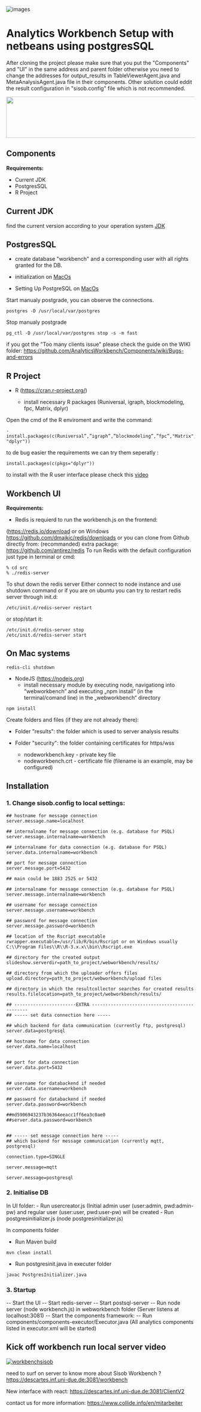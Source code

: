 ![images](https://user-images.githubusercontent.com/17232450/46471144-51dbf380-c7d9-11e8-96cb-189c0dfac8e5.jpeg)

# Analytics Workbench Setup with netbeans using postgresSQL

After cloning the project please make sure that you put the "Components" and "UI" in the same address and parent folder otherwise you need to change the addresses for output_results in TableViewerAgent.java and MetaAnalysisAgent.java file in their components. 
Other solution could eddit the result configuration in "sisob.config" file which is not recommended.

<img src="https://user-images.githubusercontent.com/17232450/46470690-d299f000-c7d7-11e8-94af-3ea0532ad12f.png" width="690" height="110">

## Components

**Requirements:**
- Current JDK
- PostgresSQL
- R Project

##  Current JDK
find the current version according to your operation system [JDK](http://www.oracle.com/technetwork/java/javase/downloads/jdk8-downloads-2133151.html)


##  PostgresSQL
- create database "workbench" and a corresponding user with all rights granted for the DB.

- initialization on [MacOs](https://chartio.com/resources/tutorials/how-to-start-postgresql-server-on-mac-os-x/) 
- Setting Up PostgreSQL on [MacOs](https://www.tunnelsup.com/setting-up-postgres-on-mac-osx/) 

Start manualy postgrade, you can observe the connections.
```
postgres -D /usr/local/var/postgres
```
Stop manualy postgrade
```
pg_ctl -D /usr/local/var/postgres stop -s -m fast
```
if you got the "Too many clients issue" please check the guide on the WIKI folder:
https://github.com/AnalyticsWorkbench/Components/wiki/Bugs-and-errors
##  R Project
	
- R (https://cran.r-project.org/)

	- install necessary R packages (Runiversal, igraph, blockmodeling, fpc, Matrix, dplyr)
	
 Open the cmd of the R enviroment and write the command:
  ```
- install.packages(c(Runiversal”,”igraph”,”blockmodeling”,”fpc”,"Matrix", "dplyr"))
  ```
to de bug easier the requirements we can try them seperatly :
 ```
 install.packages(c(pkgs="dplyr"))
 ```
	
to install with the R user interface please check this [video](https://www.youtube.com/watch?v=b43DrsGIUZc)

## Workbench UI

**Requirements:**
- Redis is requierd to run the workbench.js on the frontend:

(https://redis.io/download or on Windows https://github.com/dmajkic/redis/downloads  or you can clone from Github directly from: (recommanded) extra package:
https://github.com/antirez/redis
To run Redis with the default configuration just type in terminal or cmd:
 ```
 % cd src
 % ./redis-server
  ```
  
 To shut down the redis server 
 Either connect to node instance and use shutdown command or if you are on ubuntu you can try to restart redis server through init.d:
 ```
/etc/init.d/redis-server restart
 ```
or stop/start it:
 ```
/etc/init.d/redis-server stop
/etc/init.d/redis-server start
 ```
## On Mac systems
 ```
redis-cli shutdown
 ```

- NodeJS (https://nodejs.org)
  - install necessary module by executing node, navigationg into “webworkbench” and executing „npm install“ (in the terminal/comand line) in the „webworkbench“ directory
  
```
npm install
```
  
Create folders and files (if they are not already there):

- Folder "results": the folder which is used to server analysis results

- Folder "security": the folder containing certificates for https/wss
	- nodeworkbench.key - private key file
	- nodeworkbench.crt - certificate file (filename is an example, may be configured)	


## Installation

	
### 1. Change sisob.config to local settings:

```
## hostname for message connection
server.message.name=localhost

## internalname for message connection (e.g. database for PSQL)
server.message.internalname=workbench

## internalname for data connection (e.g. database for PSQL)
server.data.internalname=workbench

## port for message connection
server.message.port=5432

## main could be 1883 2525 or 5432

## internalname for message connection (e.g. database for PSQL)
server.message.internalname=workbench

## username for message connection
server.message.username=workbench

## password for message connection
server.message.password=workbench

## location of the Rscript executable
rwrapper.executable=/usr/lib/R/bin/Rscript or on Windows usually C:\\Program Files\\R\\R-3.x.x\\bin\\Rscript.exe

## directory for the created output
slideshow.serverdir=path_to_project/webworkbench/results/

## directory from which the uploader offers files
upload.directory=path_to_project/webworkbench/upload files

## directory in which the resultcollector searches for created results
results.filelocation=path_to_project/webworkbench/results/

## -----------------------EXTRA ----------------------------------------------
## ----- set data connection here -----

## which backend for data communication (currently ftp, postgresql)
server.data=postgresql

## hostname for data connection
server.data.name=localhost


## port for data connection
server.data.port=5432


## username for databackend if needed
server.data.username=workbench

## password for databackend if needed
server.data.password=workbench

##md5906943237b36364eeacc1ff6ea3c0ae0
##server.data.password=workbench


## ----- set message connection here -----
## which backend for message communication (currently mqtt, postgresql)

connection.type=SINGLE

server.message=mqtt

server.message=postgresql

```

### 2. Initialise DB

In UI folder:
	- Run usercreator.js (Initial admin user (user:admin, pwd:admin-pw) and regular user (user:user, pwd:user-pw) will be created
	- Run postgresinitializer.js (node postgresinitializer.js)


In components folder 

- Run Maven build
```
mvn clean install
```
- Run postgresinit.java in executer folder
```
javac PostgresInitializer.java
```

### 3. Startup
-- Start the UI
-- Start redis-server
-- Start postsql-server
-- Run node server (node workbench.js) in webworkbench folder (Server listens at localhost:3081)
-- Start the components framework: 
-- Run components/components-executor/Executor.java (All analytics components listed in executor.xml will be started)

## Kick off workbench run local server video 
[![workbenchsisob](https://user-images.githubusercontent.com/17232450/42764608-56712c00-8916-11e8-84be-b1c4cbd25f7f.jpg)](https://youtu.be/FDGwaJuoVkg)

need to surf on server to know more about Sisob Workbench ? 
https://descartes.inf.uni-due.de:3081/workbench

New interface with react:
https://descartes.inf.uni-due.de:3081/ClientV2

contact us for more information: 
https://www.collide.info/en/mitarbeiter

